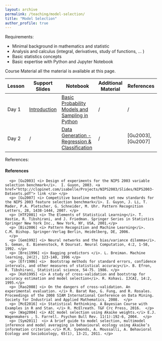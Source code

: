 ```yaml
---
layout: archive
permalink: /teaching/model-selection/
title: "Model Selection"
author_profile: true
---
```


Requirements:
- Minimal background in mathematics and statistic
- Analysis and calculus (integral, derivatives, study of functions, … )
- Basic statistics concepts 
- Basic expertise with Python and Jupyter Notebook


Course Material all the material is available at this page.

|  Lesson           | Support Slides    | Notebook | Additional Material | References | 
| ----------------- | ----------------- | -------- | ----------- | ---------- | 
|Day 1 | [Introduction](https://marcolorenzi.github.io/material/Resampling/intro.pdf)           |  [Basic Probability Models and Sampling in Python](https://marcolorenzi.github.io/material/Resampling/Lesson1.ipynb)     |      /       |         /   |
|Day 2 | /          |  [Data Generation - Regression & Classification](https://marcolorenzi.github.io/material/Resampling.ipynb)     |      /       |     [Gu2003], [Gu2007]   |


References:

   <h4> References </h4>
      
      <p> [Gu2003] <i> Design of experiments for the NIPS 2003 variable selection benchmark</i>.  I. Guyon, 2003. <a href="http://clopinet.com/isabelle/Projects/NIPS2003/Slides/NIPS2003-Datasets.pdf"> link </a> </p>
      <p> [Gu2007] <i> Competitive baseline methods set new standards for the NIPS 2003 feature selection benchmark</i>. I. Guyon, J. Li, T. Mader, P.A. Pletscher, G. Schneider, M. Uhr. Pattern Recognition Letters, 28, 1438-1444, 2007. </p>
      <p> [HTF2001] <i> The Elements of Statistical Learning</i>. T. Hastie, R. Tibshirani, and J. Friedman. Springer Series in Statistics Springer New York Inc., New York, NY, USA, 2001.</p>
      <p> [Bis2006] <i> Pattern Recognition and Machine Learning</i>. 	C.M. Bishop. Springer-Verlag Berlin, Heidelberg, DE, 2006.	
      </p>
      <p> [Gem1992] <i> Neural networks and the bias/variance dilemma</i>. 	S. Geman, E. Bienenstock, R Doursat. Neural Computation, 4:2, 1-58, 1992. </p>	
      <p> [Brei1996] <i> Bagging predictors </i>. L. Breiman. Machine learning, 24(2), 123-140, 1996 </p>
      <p> [Efr1986] <i>  Bootstrap methods for standard errors, confidence intervals, and other measures of statistical accuracy</i>. B. Efron,  R. Tibshirani, Statistical science, 54-75. 1986. </p>
      <p> [Koh1995] <i> A study of cross-validation and bootstrap for accuracy estimation and model selection</i>. R. Kohavi. IJCAI, 14:2, 1995.</p>
      <p> [Rao2008] <i> On the dangers of cross-validation. An experimental evaluation. </i> R. Barat Rao, G. Fung, and R. Rosales. Proceedings of the 2008 SIAM International Conference on Data Mining. Society for Industrial and Applied Mathematics, 2008.  </p>
      <p> [McE2016] <i> Statistical Rethinking. A Bayesian Course with Examples in R and Stan. </i> R. McElreath. T&F Crc Press, 2016.  </p>
      <p> [Wag2004] <i> AIC model selection using Akaike weights.</i> E.J. Wagenmakers , S. Farrell. Psychon Bull Rev. 11(1):192-6, 2004.  </p>
      <p> [Sym2011]  <i> A brief guide to model selection, multimodel inference and model averaging in behavioural ecology using Akaike’s information criterion.</i> M.R. Symonds, A. Moussalli, A. Behavioral Ecology and Sociobiology, 65(1), 13-21, 2011. </p>

